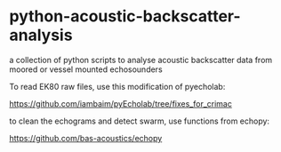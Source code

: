 # python-acoustic-backscatter-analysis
a collection of python scripts to analyse acoustic backscatter data from moored or vessel mounted echosounders

To read EK80 raw files, use this modification of pyecholab:

https://github.com/iambaim/pyEcholab/tree/fixes_for_crimac

to clean the echograms and detect swarm, use functions from echopy:

https://github.com/bas-acoustics/echopy
